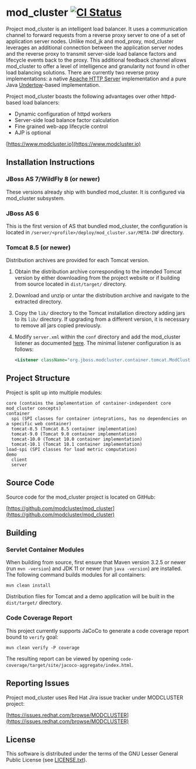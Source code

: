 mod_cluster [![CI Status](https://github.com/modcluster/mod_cluster/workflows/CI/badge.svg)](https://github.com/modcluster/mod_cluster/actions)
===========

Project mod_cluster is an intelligent load balancer. It uses a communication channel to forward requests from a reverse
proxy server to one of a set of application server nodes. Unlike mod_jk and mod_proxy, mod_cluster leverages an
additional connection between the application server nodes and the reverse proxy to transmit server-side load balance
factors and lifecycle events back to the proxy. This additional feedback channel allows mod_cluster to offer a level of
intelligence and granularity not found in other load balancing solutions. There are currently two reverse proxy
implementations: a native [Apache HTTP Server](https://httpd.apache.org/) implementation and a pure Java 
[Undertow](http://undertow.io/)-based implementation.

Project mod_cluster boasts the following advantages over other httpd-based load balancers:

* Dynamic configuration of httpd workers
* Server-side load balance factor calculation
* Fine grained web-app lifecycle control
* AJP is optional

[https://www.modcluster.io](https://www.modcluster.io)


Installation Instructions
-------------------------

### JBoss AS 7/WildFly 8 (or newer)

These versions already ship with bundled mod_cluster. It is configured via mod_cluster
subsystem.


### JBoss AS 6

This is the first version of AS that bundled mod_cluster, the configuration is located in
`/server/<profile>/deploy/mod_cluster.sar/META-INF` directory.


### Tomcat 8.5 (or newer)

Distribution archives are provided for each Tomcat version.

1. Obtain the distribution archive corresponding to the intended Tomcat version by either downloading from the project
   website or if building from source located in `dist/target/` directory.
2. Download and unzip or untar the distribution archive and navigate to the extracted directory.
3. Copy the `lib/` directory to the Tomcat installation directory adding jars to its `lib/` directory. If upgrading from
   a different version, it is necessary to remove all jars copied previously.
4. Modify `server.xml` within the `conf` directory and add the mod_cluster listener as documented
   [here](https://docs.modcluster.io/). The minimal listener configuration is as follows:
   
    ```xml
    <Listener className="org.jboss.modcluster.container.tomcat.ModClusterListener" connectorPort="8080" advertiseInterfaceName="lo0"/>
    ```


Project Structure
-----------------

Project is split up into multiple modules:

```
core (contains the implementation of container-independent core mod_cluster concepts)
container
  spi (SPI classes for container integrations, has no dependencies on a specific web container)
  tomcat-8.5 (Tomcat 8.5 container implementation)
  tomcat-9.0 (Tomcat 9.0 container implementation)
  tomcat-10.0 (Tomcat 10.0 container implementation)
  tomcat-10.1 (Tomcat 10.1 container implementation)
load-spi (SPI classes for load metric computation)
demo
  client
  server
```


Source Code
-----------

Source code for the mod_cluster project is located on GitHub:

[https://github.com/modcluster/mod_cluster](https://github.com/modcluster/mod_cluster)


Building
--------

### Servlet Container Modules

When building from source, first ensure that Maven version 3.2.5 or newer (run `mvn -version`) and JDK 11 or newer
(run `java -version`) are installed. The following command builds modules for all containers:

```
mvn clean install
```

Distribution files for Tomcat and a demo application will be built in the `dist/target/` directory.

### Code Coverage Report

This project currently supports JaCoCo to generate a code coverage report bound to `verify` goal:

```
mvn clean verify -P coverage
```

The resulting report can be viewed by opening `code-coverage/target/site/jacoco-aggregate/index.html`.

Reporting Issues
----------------

Project mod_cluster uses Red Hat Jira issue tracker under MODCLUSTER project:

[https://issues.redhat.com/browse/MODCLUSTER](https://issues.redhat.com/browse/MODCLUSTER)


License
-------

This software is distributed under the terms of the GNU Lesser General Public License (see [LICENSE.txt](LICENSE.txt)).

